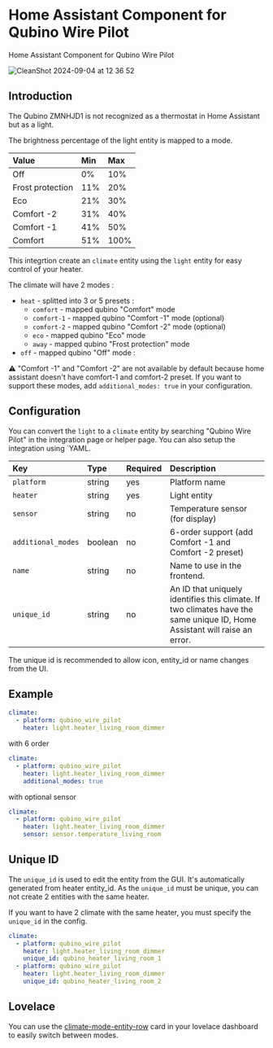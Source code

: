 # Home Assistant Component for Qubino Wire Pilot

Home Assistant Component for Qubino Wire Pilot

![CleanShot 2024-09-04 at 12 36 52](https://github.com/user-attachments/assets/0b2f4bc7-35c6-43e4-9050-02696c9f1b9f)

## Introduction

The Qubino ZMNHJD1 is not recognized as a thermostat in Home Assistant but as a light. 

The brightness percentage of the light entity is mapped to a mode.

| Value            | Min | Max  |
| :--------------- | :-- | :--- |
| Off              | 0%  | 10%  |
| Frost protection | 11% | 20%  |
| Eco              | 21% | 30%  |
| Comfort -2       | 31% | 40%  |
| Comfort -1       | 41% | 50%  |
| Comfort          | 51% | 100% |

This integrtion create an `climate` entity using the `light` entity for easy control of your heater.

The climate will have 2 modes :

- `heat` - splitted into 3 or 5 presets :
  - `comfort` - mapped qubino "Comfort" mode
  - `comfort-1` - mapped qubino "Comfort -1" mode (optional)
  - `comfort-2` - mapped qubino "Comfort -2" mode (optional)
  - `eco` - mapped qubino "Eco" mode
  - `away` - mapped qubino "Frost protection" mode
- `off` - mapped qubino "Off" mode :

:warning: "Comfort -1" and "Comfort -2" are not available by default because home assistant doesn't have comfort-1 and comfort-2 preset. If you want to support these modes, add `additional_modes: true` in your configuration.

## Configuration

You can convert the `light` to a `climate` entity by searching "Qubino Wire Pilot" in the integration page or helper page.
You can also setup the integration using `YAML.

| Key                | Type    | Required | Description                                                                                                               |
| :----------------- | :------ | :------- | :------------------------------------------------------------------------------------------------------------------------ |
| `platform`         | string  | yes      | Platform name                                                                                                             |
| `heater`           | string  | yes      | Light entity                                                                                                              |
| `sensor`           | string  | no       | Temperature sensor (for display)                                                                                          |
| `additional_modes` | boolean | no       | 6-order support (add Comfort -1 and Comfort -2 preset)                                                                    |
| `name`             | string  | no       | Name to use in the frontend.                                                                                              |
| `unique_id`        | string  | no       | An ID that uniquely identifies this climate. If two climates have the same unique ID, Home Assistant will raise an error. |

The unique id is recommended to allow icon, entity_id or name changes from the UI.

## Example

```yaml
climate:
  - platform: qubino_wire_pilot
    heater: light.heater_living_room_dimmer
```

with 6 order

```yaml
climate:
  - platform: qubino_wire_pilot
    heater: light.heater_living_room_dimmer
    additional_modes: true
```

with optional sensor

```yaml
climate:
  - platform: qubino_wire_pilot
    heater: light.heater_living_room_dimmer
    sensor: sensor.temperature_living_room
```

## Unique ID

The `unique_id` is used to edit the entity from the GUI. It's automatically generated from heater entity_id. As the `unique_id` must be unique, you can not create 2 entities with the same heater.

If you want to have 2 climate with the same heater, you must specify the `unique_id` in the config.

```yaml
climate:
  - platform: qubino_wire_pilot
    heater: light.heater_living_room_dimmer
    unique_id: qubino_heater_living_room_1
  - platform: qubino_wire_pilot
    heater: light.heater_living_room_dimmer
    unique_id: qubino_heater_living_room_2
```

## Lovelace

You can use the [climate-mode-entity-row](https://github.com/piitaya/lovelace-climate-mode-entity-row) card in your lovelace dashboard to easily switch between modes.
